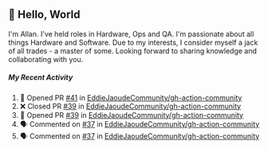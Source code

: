 ## :wave: Hello, World

I'm Allan. I've held roles in Hardware, Ops and QA. I'm passionate about all things Hardware and Software. Due to my interests, I consider myself a jack of all trades - a master of some. Looking forward to sharing knowledge and collaborating with you.

##### My Recent Activity
<!--START_SECTION:activity-->
1. 💪 Opened PR [#41](https://github.com//EddieJaoudeCommunity/gh-action-community/pull/41) in [EddieJaoudeCommunity/gh-action-community](https://github.com//EddieJaoudeCommunity/gh-action-community)
2. ❌ Closed PR [#39](https://github.com//EddieJaoudeCommunity/gh-action-community/pull/39) in [EddieJaoudeCommunity/gh-action-community](https://github.com//EddieJaoudeCommunity/gh-action-community)
3. 💪 Opened PR [#39](https://github.com//EddieJaoudeCommunity/gh-action-community/pull/39) in [EddieJaoudeCommunity/gh-action-community](https://github.com//EddieJaoudeCommunity/gh-action-community)
4. 🗣 Commented on [#37](https://github.com//EddieJaoudeCommunity/gh-action-community/issues/37) in [EddieJaoudeCommunity/gh-action-community](https://github.com//EddieJaoudeCommunity/gh-action-community)
5. 🗣 Commented on [#37](https://github.com//EddieJaoudeCommunity/gh-action-community/issues/37) in [EddieJaoudeCommunity/gh-action-community](https://github.com//EddieJaoudeCommunity/gh-action-community)
<!--END_SECTION:activity-->

<!--
**AllanRegush/AllanRegush** is a ✨ _special_ ✨ repository because its `README.md` (this file) appears on your GitHub profile.

Here are some ideas to get you started:

- 🔭 I’m currently working on ...
- 🌱 I’m currently learning ...
- 👯 I’m looking to collaborate on ...
- 🤔 I’m looking for help with ...
- 💬 Ask me about ...
- 📫 How to reach me: ...
- 😄 Pronouns: ...
- ⚡ Fun fact: ...
-->
